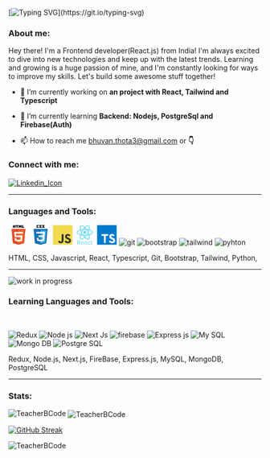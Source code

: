 <link rel="stylesheet" href="style.css">

[![Typing SVG](https://readme-typing-svg.demolab.com?font=Quicksand&size=30&duration=2000&repeat=false&pause=1000&color=1B93F7&background=FFFFFF00&multiline=true&random=false&width=635&height=90&lines=Hey!+Nice+to+meet+you%2C+I'm+Bhuvan+Thota.;Welcome+to+my+profile!)](https://git.io/typing-svg)

<h3 align="left">About me:</h3>

Hey there! I'm a Frontend developer(React.js) from India! I'm always excited to dive into new technologies and keep up with the latest trends. Learning and growing is a huge passion of mine, and I'm constantly looking for ways to improve my skills. Let's build some awesome stuff together!

- 🔭 I’m currently working on **an project with React, Tailwind and Typescript**

- 🌱 I’m currently learning **Backend: Nodejs, PostgreSql and Firebase(Auth)**

- 📫 How to reach me bhuvan.thota3@gmail.com or **👇**

<h3 align="left">Connect with me:</h3>
<p align="left">
<a href="https://www.linkedin.com/in/thotabhuvan/" target="blank"><img align="center" src="https://github.com/TeacherBCode/Profile/assets/156999512/6755192a-c52c-4899-8f2f-5f2ffde3f92a" alt="Linkedin_Icon" height="40" width="40" /></a>
</p>

<hr>

<h3 align="left">Languages and Tools:</h3>
  <p align="left"> 
    <img src="https://raw.githubusercontent.com/devicons/devicon/master/icons/html5/html5-original-wordmark.svg" alt="html5" width="40" height="40"/> 
    <img src="https://raw.githubusercontent.com/devicons/devicon/master/icons/css3/css3-original-wordmark.svg" alt="css3" width="40" height="40"/> 
    <img src="https://raw.githubusercontent.com/devicons/devicon/master/icons/javascript/javascript-original.svg" alt="javascript" width="40" height="40"/>  
    <img src="https://raw.githubusercontent.com/devicons/devicon/master/icons/react/react-original-wordmark.svg" alt="react" width="40" height="40"/> 
    <img src="https://raw.githubusercontent.com/devicons/devicon/master/icons/typescript/typescript-original.svg" alt="typescript" width="40" height="40"/>  
    <img src="https://www.vectorlogo.zone/logos/git-scm/git-scm-icon.svg" alt="git" width="40" height="40"/>
    <img src="https://cdn.jsdelivr.net/gh/devicons/devicon@latest/icons/bootstrap/bootstrap-original.svg" alt="bootstrap" width="40" height="40"/ />
    <img src="https://cdn.jsdelivr.net/gh/devicons/devicon@latest/icons/tailwindcss/tailwindcss-original.svg" alt="tailwind" width="40" height="40"/>
    <img src="https://github.com/TeacherBCode/TeacherBCode/assets/156999512/d85c310d-1d69-45c5-bab6-91918ef6bc4e" alt="pyhton" width="40" height="40"/>

</p>

<p>HTML,   CSS,   Javascript,   React,   Typescript,   Git,   Bootstrap,   Tailwind,    Python,  </p>
<hr>

<img src="https://github.com/TeacherBCode/TeacherBCode/assets/156999512/75edbd98-55c1-4d34-88e4-820d282c141f" alt="work in progress" width="300"  />

<h3 align="left"><strong>Learning </strong>Languages and Tools:</h3> <br>
<p align="left">   
  <img src="https://github.com/TeacherBCode/TeacherBCode/assets/156999512/af16903e-537b-45e4-a5ec-d457206fec33" alt="Redux" width="40" height="40"/> 
  <img src="https://github.com/TeacherBCode/TeacherBCode/assets/156999512/b5efe7d9-d24d-4234-997b-80be8e891cba" alt="Node js" width="40" height="40"/> 
  <img src="https://github.com/TeacherBCode/TeacherBCode/assets/156999512/d608d643-bd19-4446-8398-07dcd1399732" alt="Next Js" width="40" height="40"/> 
  <img src="https://www.vectorlogo.zone/logos/firebase/firebase-icon.svg" alt="firebase" width="40" height="40"/> 
  <img src="https://github.com/TeacherBCode/TeacherBCode/assets/156999512/5182f86f-9648-4512-b1f5-6214cef38b66" alt="Express js" width="40" height="40"/> 
  <img src="https://github.com/TeacherBCode/TeacherBCode/assets/156999512/b1af39e0-d0a9-4ea8-b897-0a2938a09ffb" alt="My SQL" width="40" height="40"/> 
  <img src="https://github.com/TeacherBCode/TeacherBCode/assets/156999512/8ce39659-2852-4c1d-a510-b35c5cc0d490" alt="Mongo DB" width="40" height="40"/> 
  <img src="https://github.com/TeacherBCode/TeacherBCode/assets/156999512/e224ae93-b341-418b-b74c-4521569edac1" alt="Postgre SQL" width="40" height="40"/> 
  
    
</p>
<p>Redux,   Node.js,   Next.js,    FireBase,   Express.js,  MySQL,   MongoDB,  PostgreSQL       </p>



<hr>

<h3 align="left">Stats:</h3>

<p><img align="left" src="https://github-readme-stats.vercel.app/api/top-langs?username=TeacherBCode&show_icons=true&theme=tokyonight&locale=en&layout=compact" alt="TeacherBCode" /></p>

<p>&nbsp;<img align="center" src="https://github-readme-stats.vercel.app/api?username=TeacherBCode&show_icons=true&theme=tokyonight&locale=en" alt="TeacherBCode" /></p>

[![GitHub Streak](https://streak-stats.demolab.com?user=TeacherBCode&theme=dark&border_radius=20)](https://git.io/streak-stats)

<p align="left"> <img src="https://komarev.com/ghpvc/?username=TeacherBCode&label=Profile%20views&color=9edaff&style=flat" alt="TeacherBCode" /> </p>

